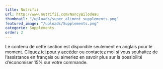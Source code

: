 ```yaml
---
title: Nutrifii
url: http://www.nutrifii.com/NancyBilodeau
thumbnail: "/uploads/super aliment supplements.png"
featured_image: "/uploads/Supplements.png"
categorie: Suppléments
order: 2
---
```

Le contenu de cette section est disponible seulement en anglais pour le moment. [Cliquez ici pour y accéder](http://www.nutrifii.com/NancyBilodeau) ou contactez moi si vous souhaitez de l’assistance en français ou aimeriez en savoir plus sur la possibilité d’économiser 15% sur votre commande.